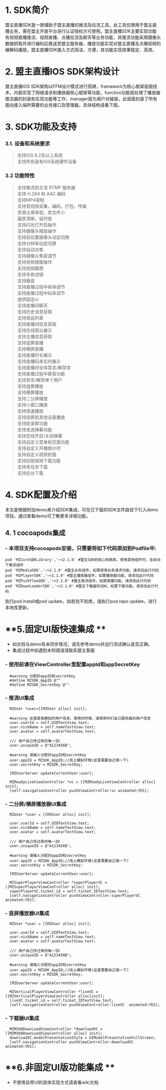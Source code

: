 # 1. SDK简介
盟主直播SDK是一款辅助于盟主直播的推流及拉流工具，此工具仅限用于盟主直播业务，需在盟主开放平台进行认证授权方可使用。盟主直播SDK主要实现功能有视频直播推流、视频直播、点播拉流及聊天等业务功能，其推流功能采用摄像头数据抓取并进行编码后推送至盟主服务器，播放功能实现对盟主直播及点播视频的编解码播放。盟主直播SDK接入方式简洁、方便，其功能实现效果稳定、高效。
# 2. 盟主直播IOS SDK架构设计
盟主直播IOS SDK架构以FFM设计模式进行搭建，framework为核心框架层面技术，内部实现了网络请求和播放器核心框架等功能，function功能层处理了播放器推流器的封装和实现功能等工作，manager层为用户对接层，此层面封装了所有面向接入端所需要的业务接口及管理器。具体结构请看下图。
# 3. SDK功能及支持
###  3.1.  设备和系统要求
> 支持IOS 8.2及以上系统  
支持所有装有IOS系统硬件设备  
###  3.2 功能特性
> 支持推流到主流 RTMP 服务器  
支持 H.264 和 AAC 编码  
支持MP4录制  
支持音视频采集，编码，打包，传输  
资源占用率低，库文件小  
画质清晰，延时低  
支持闪光灯开启操作  
支持摄像头缩放操作  
支持前后置摄像头动态切换  
支持分辨率动态切换  
支持自动对焦  
支持摄像头焦距调节  
支持视频镜像操作  
支持视频截图  
支持多款滤镜  
支持磨皮  
支持直播过程中帧率调节  
支持直播过程中码率调节  
提供固定ui  
支持直播间聊天  
支持历史消息获取  
支持商品列表  
支持直播间信息获取  
支持在线观众展示  
支持主播信息获取  
支持竖屏直播  
支持横屏直播  
支持直播时长展示  
支持直播码率实时展示  
支持直播间全体禁言/解禁言  
支持直播过程中静音功能  
支持禁言/解禁单个用户  
支持竖屏播放  
支持横屏播放  
支持二分屏播放  
支持小窗口播放  
支持倍速播放  
支持投屏到其他设备播放  
支持防录屏功能  
支持发送弹幕功能  
支持在线开启/关闭弹幕  
支持自定义菜单和页面功能  
支持自定义开播倒计时  
支持自定义视频封面  
支持回放视频下载功能  
支持多任务下载  
支持后台下载  


# **4. SDK配置及介绍**
本文是根据附加demo来介绍SDK集成，可在已下载的SDK文件路径下引入demo项目。通过查看demo可了解更多详细功能。
## **4. 1 cocoapods集成**
### **- 本项目支持cocoapods安装，只需要将如下代码添加到Podfile中:** 
    pod 'MZCoreSDKLibrary','~>2.1.0' #盟主SDK的核心依赖库，使用其他组件时，会自动下载该组件
    pod 'MZMediaSDK','~>2.1.0' #盟主业务组件，如需使用业务请求功能，请添加此行代码
    pod 'MZPlayerSDK','~>2.1.0' #盟主播放器组件，如需播放器功能，请添加此行代码
    pod 'MZPushFlowSDK','~>2.1.0' #盟主推流组件，如需直播功能，请添加此行代码
    pod 'MZDownLoaderSDK','~>2.1.0' #盟主下载器的SDK，如需下载功能，请添加此行代码
执行pod install或pod update，如若找不到库，请执行pod repo update，进行本地库更新。

# **5.固定UI版快速集成 **
- 如文档与demo有未同步情况，请先参考demo并运行测试确认是否正确。
- 集成过程中如遇到未知错误请联系盟主客服
### **- 使用前请在ViewController里配置appId和appSecretKey**
      #warning 分配的appID和secretKey
      #define MZSDK_AppID @""
      #define MZSDK_SecretKey @""
      
### **- 推流UI集成**
      MZUser *user=[[MZUser alloc] init];

      #warning 这里是我模拟的用户信息，使用的时候，请使用你们自己服务器的用户信息
      user.userId = self.UIDTextView.text;
      user.nickName = self.nameTextView.text;
      user.avatar = self.avatarTextView.text;
          
      /// 用户自己传过来的唯一ID
      user.uniqueID = @"A123456B";
          
      #warning 请输入分配的appID和secretKey
      user.appID = MZSDK_AppID;//线上模拟环境(这里需要自己填一下)
      user.secretKey = MZSDK_SecretKey;

      [MZUserServer updateCurrentUser:user];

      MZReadyLiveViewController *vc = [[MZReadyLiveViewController alloc] init];
      [self.navigationController pushViewController:vc animated:YES];

### **- 二分屏/横屏播放器UI集成**
      MZUser *user = [[MZUser alloc] init];

      user.userId = self.UIDTextView.text;
      user.nickName = self.nameTextView.text;
      user.avatar = self.avatarTextView.text;
      
      /// 用户自己传过来的唯一ID
      user.uniqueID = @"A123456B";

      #warning 请输入分配的appID和secretKey
      user.appID = MZSDK_AppID;//线上模拟环境(这里需要自己填一下)
      user.secretKey = MZSDK_SecretKey;

      [MZUserServer updateCurrentUser:user];

      MZSuperPlayerViewController *superPlayerVC = [[MZSuperPlayerViewController alloc] init];
      superPlayerVC.ticket_id = self.ticket_IDTextView.text;
      [self.navigationController pushViewController:superPlayerVC animated:YES];

### **- 竖屏播放器UI集成**
      MZUser *user = [[MZUser alloc] init];
      
      user.userId = self.UIDTextView.text;
      user.nickName = self.nameTextView.text;
      user.avatar = self.avatarTextView.text;
      
      /// 用户自己传过来的唯一ID
      user.uniqueID = @"A123456B";

      #warning 请输入分配的appID和secretKey
      user.appID = MZSDK_AppID;//线上模拟环境(这里需要自己填一下)
      user.secretKey = MZSDK_SecretKey;

      [MZUserServer updateCurrentUser:user];

      MZVerticalPlayerViewController *liveVC = [[MZVerticalPlayerViewController alloc]init];
      liveVC.ticket_id = self.ticket_IDTextView.text;
      [self.navigationController pushViewController:liveVC  animated:YES];
  
  ### **- 下载器UI集成**
      MZM3U8DownLoadViewController *downloadVC = [[MZM3U8DownLoadViewController alloc] init];
      downloadVC.modalPresentationStyle = UIModalPresentationFullScreen;
      [self.navigationController pushViewController:downloadVC animated:YES];

# **6.非固定UI版功能集成 **
- 不使用自带UI的具体实现方式请查看wiki文档

